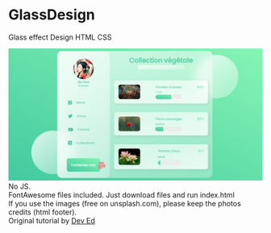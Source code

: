 # GlassDesign
Glass effect Design HTML CSS

<img src="./images/glassEffectWebsite.jpg" alt="website page preview">
No JS.</br>
FontAwesome files included.  Just download files and run index.html</br>
If you use the images (free on unsplash.com), please keep the photos credits (html footer).</br>
Original tutorial by <a href="https://youtu.be/O7WbVj5apxU">Dev Ed</a>
